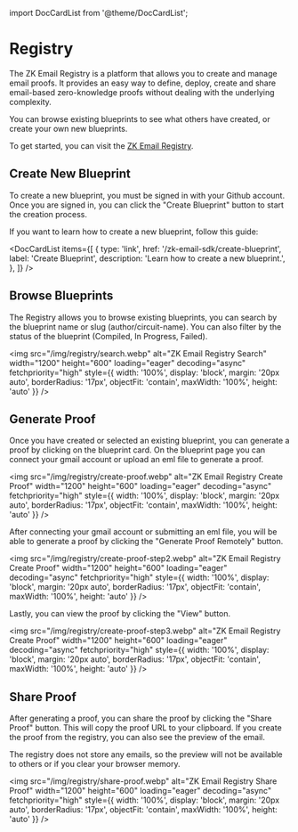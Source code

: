 import DocCardList from '@theme/DocCardList';

# Registry

<Head>
  <link 
    rel="preload" 
    as="image" 
    href="/img/registry/search.webp"
    fetchpriority="high"
  />
  <link 
    rel="preload" 
    as="image" 
    href="/img/registry/create-proof.webp"
    fetchpriority="high"
  />
  <link 
    rel="preload" 
    as="image" 
    href="/img/registry/create-proof-step2.webp"
    fetchpriority="high"
  />
  <link 
    rel="preload" 
    as="image" 
    href="/img/registry/create-proof-step3.webp"
    fetchpriority="high"
  />
</Head>

The ZK Email Registry is a platform that allows you to create and manage email proofs. It provides an easy way to define, deploy, create and share email-based zero-knowledge proofs without dealing with the underlying complexity.

You can browse existing blueprints to see what others have created, or create your own new blueprints.

To get started, you can visit the [ZK Email Registry](https://registry.zk.email).

## Create New Blueprint

To create a new blueprint, you must be signed in with your Github account. Once you are signed in, you can click the "Create Blueprint" button to start the creation process.

If you want to learn how to create a new blueprint, follow this guide:

<DocCardList 
  items={[
    {
      type: 'link',
      href: '/zk-email-sdk/create-blueprint',
      label: 'Create Blueprint',
      description: 'Learn how to create a new blueprint.',
    },
  ]}
/>

## Browse Blueprints

The Registry allows you to browse existing blueprints, you can search by the blueprint name or slug (author/circuit-name). You can also filter by the status of the blueprint (Compiled, In Progress, Failed).

<img 
  src="/img/registry/search.webp" 
  alt="ZK Email Registry Search" 
  width="1200"
  height="600"
  loading="eager"
  decoding="async"
  fetchpriority="high"
  style={{
    width: '100%',
    display: 'block',
    margin: '20px auto',
    borderRadius: '17px',
    objectFit: 'contain',
    maxWidth: '100%',
    height: 'auto'
  }}
/>

## Generate Proof

Once you have created or selected an existing blueprint, you can generate a proof by clicking on the blueprint card. On the blueprint page you can connect your gmail account or upload an eml file to generate a proof.

<img 
  src="/img/registry/create-proof.webp" 
  alt="ZK Email Registry Create Proof" 
  width="1200"
  height="600"
  loading="eager"
  decoding="async"
  fetchpriority="high"
  style={{
    width: '100%',
    display: 'block',
    margin: '20px auto',
    borderRadius: '17px',
    objectFit: 'contain',
    maxWidth: '100%',
    height: 'auto'
  }}
/>

After connecting your gmail account or submitting an eml file, you will be able to generate a proof by clicking the "Generate Proof Remotely" button.

<img 
  src="/img/registry/create-proof-step2.webp" 
  alt="ZK Email Registry Create Proof" 
  width="1200"
  height="600"
  loading="eager"
  decoding="async"
  fetchpriority="high"
  style={{
    width: '100%',
    display: 'block',
    margin: '20px auto',
    borderRadius: '17px',
    objectFit: 'contain',
    maxWidth: '100%',
    height: 'auto'
  }}
/>

Lastly, you can view the proof by clicking the "View" button.

<img 
  src="/img/registry/create-proof-step3.webp" 
  alt="ZK Email Registry Create Proof" 
  width="1200"
  height="600"
  loading="eager"
  decoding="async"
  fetchpriority="high"
  style={{
    width: '100%',
    display: 'block',
    margin: '20px auto',
    borderRadius: '17px',
    objectFit: 'contain',
    maxWidth: '100%',
    height: 'auto'
  }}
/>

## Share Proof

After generating a proof, you can share the proof by clicking the "Share Proof" button. This will copy the proof URL to your clipboard. If you create the proof from the registry, you can also see the preview of the email.

The registry does not store any emails, so the preview will not be available to others or if you clear your browser memory.

<img 
  src="/img/registry/share-proof.webp" 
  alt="ZK Email Registry Share Proof" 
  width="1200"
  height="600"
  loading="eager"
  decoding="async"
  fetchpriority="high"
  style={{
    width: '100%',
    display: 'block',
    margin: '20px auto',
    borderRadius: '17px',
    objectFit: 'contain',
    maxWidth: '100%',
    height: 'auto'
  }}
/>
